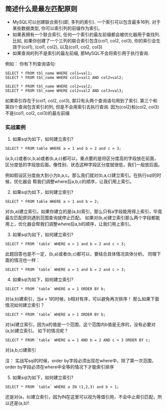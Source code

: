 ## 简述什么是最左匹配原则
- MySQL可以创建联合索引(即, 多列的索引). 一个索引可以包含最多16列. 对于 某些数据类型, 你可以索引列的前缀作为索引。
- 如果表拥有一个联合索引, 任何一个索引的最左前缀都会被优化器用于查找列. 比如,
如果你创建了一个三列的联合索引包含(col1, col2, col3), 你的索引会生效于(col1),
(col1, col2), 以及(col1, col2, col3)
- 如果查询的列不是索引的最左前缀, 那MySQL不会将索引用于执行查询.


例如：
你有下列查询语句:

```
SELECT * FROM tbl_name WHERE col1=val1;
SELECT * FROM tbl_name WHERE col1=val1 AND col2=val2;

SELECT * FROM tbl_name WHERE col2=val2;
SELECT * FROM tbl_name WHERE col2=val2 AND col3=val3;
```

如果索引存在于(col1, col2, col3), 那只有头两个查询语句用到了索引. 第三个和 第四个查询包含索引的列, 但是不会用索引去执行查询. 因为(col2)和(col2, col3) 不是(col1, col2, col3)的最左前缀


### 实战案例

1. 如果sql为如下，如何建立索引?

```
SELECT * FROM table WHERE a = 1 and b = 2 and c = 3;
```

(a,b,c)或者(c,b,a)或者(b,a,c)都可以，重点要的是将区分度高的字段放在前面，区分度低的字段放后面。像性别、状态这种字段区分度就很低，我们一般放后面。

例如假设区分度由大到小为b,a,c。那么我们就对(b,a,c)建立索引。在执行sql的时候，优化器会 帮我们调整where后a,b,c的顺序，让我们用上索引。

2. 如果sql为如下，如何建立索引?

```
SELECT * FROM table WHERE a > 1 and b = 2;
```
对(b,a)建立索引。如果你建立的是(a,b)索引，那么只有a字段能用得上索引，毕竟最左匹配原则遇到范围查询就停止匹配。
如果对(b,a)建立索引那么两个字段都能用上，优化器会帮我们调整where后a,b的顺序，让我们用上索引。

3. 如果sql为如下，如何建立索引?

```
SELECT * FROM `table` WHERE a > 1 and b = 2 and c > 3;

```
此题回答也是不一定，(b,a)或者(b,c)都可以，要结合具体情况具体分析。
同理下面的情况也一样：

```
SELECT * FROM `table` WHERE a = 1 and b = 2 and c > 3;
```

4. 如果sql为如下，如何建立索引?

```
SELECT * FROM `table` WHERE a = 1 ORDER BY b;
```
对(a,b)建索引，当a = 1的时候，b相对有序，可以避免再次排序！
那么如果下面情况如何建立索引？
```
SELECT * FROM `table` WHERE a > 1 ORDER BY b;
```
对(a)建立索引，因为a的值是一个范围，这个范围内b值是无序的，没有必要对(a,b)建立索引。
如下的情况呢？
```
SELECT * FROM `table` WHERE a = 1 AND b = 2 AND c > 3 ORDER BY c;
```
对(a,b,c)建索引

注： 实战写sql的时候，order by字段必须出现在where中，除了第一次范围，order by字段必须在where中全等的情况下才能索引排序

5. 如果sql为如下，如何建立索引?
```
SELECT * FROM `table` WHERE a IN (1,2,3) and b > 1;
```
还是对(a，b)建立索引，因为IN在这里可以视为等值引用，不会中止索引匹配，所以还是(a,b)!


